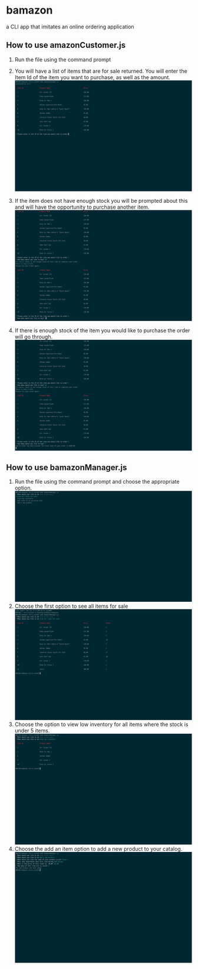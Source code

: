 # bamazon
a CLI app that imitates an online ordering application

## How to use amazonCustomer.js
1. Run the file using the command prompt
1. You will have a list of items that are for sale returned. You will enter the Item Id of the item you want to purchase, as well as the amount.
![img 1](img1.png)

1. If the item does not have enough stock you will be prompted about this and will have the opportunity to purchase another item.
![img 2](img2.png)

1. If there is enough stock of the item you would like to purchase the order will go through.
![img3](img3.png)

## How to use bamazonManager.js
1. Run the file using the command prompt and choose the appropriate option.
![bam-img1](bam-img1.png)
1. Choose the first option to see all items for sale
![bam-img2](bam-img2.png)
1. Choose the option to view low inventory for all items where the stock is under 5 items.
![bam-img3](bam-img3.png)
1. Choose the add an item option to add a new product to your catalog.
![bam-img4](bam-img4.png)


